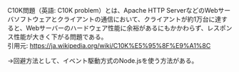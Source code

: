 C10K問題（英語: C10K problem）とは、Apache HTTP ServerなどのWebサーバソフトウェアとクライアントの通信において、クライアントが約1万台に達すると、Webサーバーのハードウェア性能に余裕があるにもかかわらず、レスポンス性能が大きく下がる問題である。  
引用元: https://ja.wikipedia.org/wiki/C10K%E5%95%8F%E9%A1%8C

→回避方法として、イベント駆動方式のNode.jsを使う方法がある。
